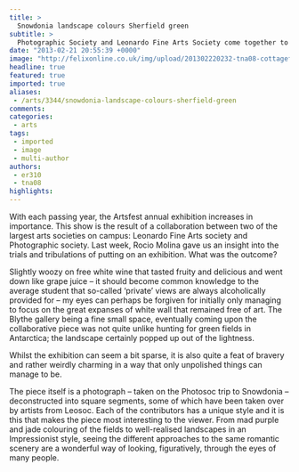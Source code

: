 ```yaml
---
title: >
  Snowdonia landscape colours Sherfield green
subtitle: >
  Photographic Society and Leonardo Fine Arts Society come together to host the Artsfest annual exhibition.
date: "2013-02-21 20:55:39 +0000"
image: "http://felixonline.co.uk/img/upload/201302220232-tna08-cottagefromms.jpg"
headline: true
featured: true
imported: true
aliases:
 - /arts/3344/snowdonia-landscape-colours-sherfield-green
comments:
categories:
 - arts
tags:
 - imported
 - image
 - multi-author
authors:
 - er310
 - tna08
highlights:
---
```


With each passing year, the Artsfest annual exhibition increases in importance. This show is the result of a collaboration between two of the largest arts societies on campus: Leonardo Fine Arts society and Photographic society. Last week, Rocio Molina gave us an insight into the trials and tribulations of putting on an exhibition. What was the outcome?

Slightly woozy on free white wine that tasted fruity and delicious and went down like grape juice – it should become common knowledge to the average student that so-called ‘private’ views are always alcoholically provided for – my eyes can perhaps be forgiven for initially only managing to focus on the great expanses of white wall that remained free of art. The Blythe gallery being a fine small space, eventually coming upon the collaborative piece was not quite unlike hunting for green fields in Antarctica; the landscape certainly popped up out of the lightness.

Whilst the exhibition can seem a bit sparse, it is also quite a feat of bravery and rather weirdly charming in a way that only unpolished things can manage to be.

The piece itself is a photograph – taken on the Photosoc trip to Snowdonia – deconstructed into square segments, some of which have been taken over by artists from Leosoc. Each of the contributors has a unique style and it is this that makes the piece most interesting to the viewer. From mad purple and jade colouring of the fields to well-realised landscapes in an Impressionist style, seeing the different approaches to the same romantic scenery are a wonderful way of looking, figuratively, through the eyes of many people.
